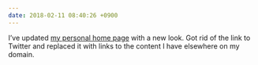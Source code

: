 ```yaml
---
date: 2018-02-11 08:40:26 +0900
---
```

I’ve updated [my personal home page](https://inqk.net) with a new look. Got rid of the link to Twitter and replaced it with links to the content I have elsewhere on my domain.
